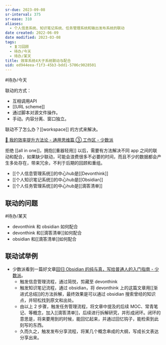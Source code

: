 ```yaml
---
sr-due: 2023-09-08
sr-interval: 375
sr-ease: 310
aliases:
  - 个人信息系统、知识笔记系统、任务管理系统和输出发布系统的联动
date created: 2022-06-09
date modified: 2023-03-08
tags:
  - 复习回顾
  - 待办/今天
  - 待办/某天
title: 效率系统4大子系统联动与配合
uid: ed944eea-f1f3-45b3-bdd1-5706c9028501
---
```


#待办/今天

联动的方式：

- 互相调用API
- [[URL scheme]]
- 通过脚本对源文件操作。
- 手动。内容分离、窗口独立。

联动不了怎么办？[[workspace]] 的方式来解决。

[🔖 我的效率提升方法论 - 通用思维篇 ③ 工作区 - 少数派](cubox://card?id=ff80808181224c15018127f09c961fb4)

拒绝 [[all in one]]，拥抱[[重器轻用]] 以后，需要有方法解决不同 app 之间的联动和配合，如果缺少联动，可能会浪费很多不必要的时间，而且不少的数据都会产生多处存在，带来冗余，不利于后期的回顾和重组。

- [[个人信息管理系统]]的中心hub是[[Devonthink]]
- [[个人知识笔记系统]]的中心hub是[[Obsidian]]
- [[个人任务管理系统]]的中心hub是[[滴答清单]]

## 联动的问题

#待办/某天

- devonthink 和 obsidian 如何配合
- devonthink 和[[滴答清单]]如何配合
- obsidian 和[[滴答清单]]如何配合

## 联动试举例

- 少数派看到一篇好文章[回归 Obsidian 的纯与真，写给普通人的入门指南 - 少数派](https://sspai.com/post/72697)。
	- 触发信息管理流程，通过简悦，剪藏至 devonthink
	- 触发知识笔记流程，通过 obsidian，将 devonthink 上的这篇文章用[[渐进式总结]]的方法拆解，最终效果是可以通过 obsidian 搜索曾经的知识点，并轻松找到原文和出处。
	- 由以上 2 步骤，触发任务管理流程，将文章中提及的后续 MOC、常青笔记、等概念，加入[[滴答清单]]，后续进行拆解研究，并形成闭环。闭环的意思是，将来要用到的时候，能回忆起来，并通过回忆钩子，能检索到此刻写的东西。
	- 久而久之，触发发布分享流程，将某几个概念串成的大纲，写成长文表达分享出来。
